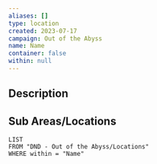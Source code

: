 ```yaml
---
aliases: []
type: location
created: 2023-07-17
campaign: Out of the Abyss
name: Name
container: false
within: null
---
```


## Description


## Sub Areas/Locations

```dataview
LIST
FROM "DND - Out of the Abyss/Locations"
WHERE within = "Name"
```
